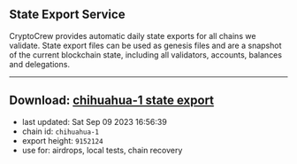 ## State Export Service
CryptoCrew provides automatic daily state exports for all chains we validate. State export files can be used as genesis files and are a snapshot of the current blockchain state, including all validators, accounts, balances and delegations.

---
**Download: [chihuahua-1 state export](https://dl.ccvalidators.com/SERVICE/chihuahua/chihuahua-1_export_9152124.json)**
---

- last updated: Sat Sep 09 2023 16:56:39
- chain id: `chihuahua-1`
- export height: `9152124`
- use for: airdrops, local tests, chain recovery

